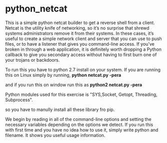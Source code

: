 # python_netcat
This is a simple python netcat builder to get a reverse shell from a client.
Netcat is the utility knife of networking, so it’s no surprise that shrewd systems administrators remove it from their systems.
In these cases, it’s useful to create a simple network client
and server that you can use to push files, or to have a listener that gives you
command-line access. If you’ve broken in through a web application, it is
definitely worth dropping a Python callback to give you secondary access
without having to first burn one of your trojans or backdoors.

To run this you have to python 2.7 install on your system.
If you are running this on Linux simply by running,
**python netcat.py -pera**

and if you run this on window run this as 
**python2 netcat.py -pera**

Python modules used for this exercise is 
"SYS,Socket, Getopt, Threading, Subprocess".

so you have to manully install all these library fro pip.

We begin by reading in all of the command-line options and setting the necessary variables depending on the options we detect.
If you run this with first time and you have no idea how to use it, simply write python and filename. It shows you useful usage information.



